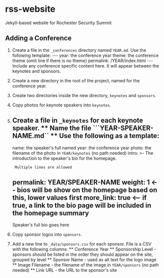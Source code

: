 # rss-website
Jekyll-based website for Rochester Security Summit

## Adding a Conference

1. Create a file in the ```_conferences``` directory named ```YEAR.md```.  Use the following template:
       ---
       year: the conference year
       theme: the conference theme (omit line if there is no theme)
       permalink: /YEAR/index.html
       ---
       Include any conference specific content here.  It will appear between the keynotes and sponsors.
1. Create a new directory in the root of the project, named for the conference year.
1. Create two directories inside the new directory, ```keynotes``` and ```sponsors```.
1. Copy photos for keynote speakers into ```keynotes```.
1. Create a file in ```_keynotes``` for each keynote speaker.
** Name the file ```YEAR-SPEAKER-NAME.md``
** Use the following as a template:
    ---
    name: the speaker's full named
    year: the conference year
    photo: the filename of the photo in ```YEAR/keynotes``` (no path needed)
    intro: >-
        The introduction to the speaker's bio for the homepage.

        Multiple lines are allowed
    permalink: YEAR/SPEAKER-NAME
    weight: 1 <-- bios will be show on the homepage based on this, lower values first
    more_link: true <-- if true, a link to the bio page will be included in the homepage summary
    ---
    Speaker's full bio goes here
1. Copy sponsor logos into ```sponsors```.
1. Add a new line to ```_data/sponsors.csv``` for each sponsor.  File is a CSV with the following columns:
** Conference Year
** Sponsorship Level - sponsors should be listed in the order they should appear on the site, grouped by level
** Sponsor Name - used as alt text for the logo image
** Image Filename - the filename of the image in ```YEAR/sponsors``` (no path needed)
** Link URL - the URL to the sponsor's site